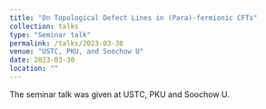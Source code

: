 ```yaml
---
title: "On Topological Defect Lines in (Para)-fermionic CFTs"
collection: talks
type: "Seminar talk"
permalink: /talks/2023-03-30
venue: "USTC, PKU, and Soochow U"
date: 2023-03-30
location: ""
---
```


The seminar talk was given at USTC, PKU and Soochow U.
